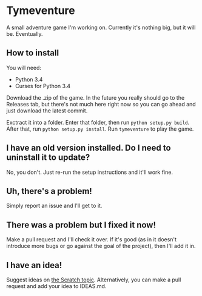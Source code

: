 # Tymeventure
A small adventure game I'm working on. Currently it's nothing big, but it will be. Eventually.

## How to install
You will need:
 - Python 3.4
 - Curses for Python 3.4

Download the .zip of the game. In the future you really should go to the Releases tab, but there's not much here right now so you can go ahead and just download the latest commit.

Exctract it into a folder. Enter that folder, then run `python setup.py build`.
After that, run `python setup.py install`.
Run `tymeventure` to play the game.

## I have an old version installed. Do I need to uninstall it to update?
No, you don't. Just re-run the setup instructions and it'll work fine.

## Uh, there's a problem!
Simply report an issue and I'll get to it.

## There was a problem but I fixed it now!
Make a pull request and I'll check it over. If it's good (as in it doesn't introduce more bugs or go against the goal of the project), then I'll add it in.

## I have an idea!
Suggest ideas on [the Scratch topic](https://scratch.mit.edu/discuss/topic/185267/).
Alternatively, you can make a pull request and add your idea to IDEAS.md.
